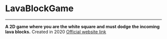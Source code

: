 # LavaBlockGame
---
 **A 2D game where you are the white square and must dodge the incoming lava blocks.**
 Created in 2020
[Official website link](https://lavablockgame.wixsite.com/website)
